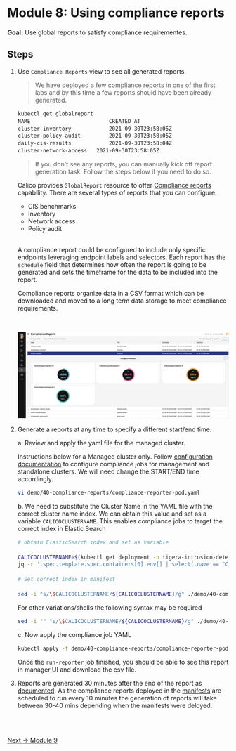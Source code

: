 # Module 8: Using compliance reports

**Goal:** Use global reports to satisfy compliance requirementes.

## Steps

1. Use `Compliance Reports` view to see all generated reports.

    >We have deployed a few compliance reports in one of the first labs and by this time a few reports should have been already generated. 
    ```bash
    kubectl get globalreport                                                          
    NAME                         CREATED AT
    cluster-inventory            2021-09-30T23:58:05Z
    cluster-policy-audit         2021-09-30T23:58:05Z
    daily-cis-results            2021-09-30T23:58:04Z
    cluster-network-access   2021-09-30T23:58:05Z
    ```

    >If you don't see any reports, you can manually kick off report generation task. Follow the steps below if you need to do so.

    Calico provides `GlobalReport` resource to offer [Compliance reports](https://docs.tigera.io/v3.9/compliance/overview) capability. There are several types of reports that you can configure:

    - CIS benchmarks
    - Inventory
    - Network access
    - Policy audit

    <br>

    A compliance report could be configured to include only specific endpoints leveraging endpoint labels and selectors. Each report has the `schedule` field that determines how often the report is going to be generated and sets the timeframe for the data to be included into the report.

    Compliance reports organize data in a CSV format which can be downloaded and moved to a long term data storage to meet compliance requirements.
    
    <br>

    ![compliance report](../img/compliance-report.png)

2. Generate a reports at any time to specify a different start/end time.
   
   a. Review and apply the yaml file for the managed cluster.

    Instructions below for a Managed cluster only. Follow [configuration documentation](https://docs.tigera.io/compliance/overview#run-reports) to configure compliance jobs for management and standalone clusters. We will need change the START/END time accordingly.

   ```bash
   vi demo/40-compliance-reports/compliance-reporter-pod.yaml
   ```

   b. We need to substitute the Cluster Name in the YAML file with the correct cluster name index. We can obtain this value and set as a variable `CALICOCLUSTERNAME`. This enables compliance jobs to target the correct index in Elastic Search
	```bash
    # obtain ElasticSearch index and set as variable
    
    CALICOCLUSTERNAME=$(kubectl get deployment -n tigera-intrusion-detection intrusion-detection-controller -ojson | \
    jq -r '.spec.template.spec.containers[0].env[] | select(.name == "CLUSTER_NAME").value')

    # Set correct index in manifest
    
	sed -i "s/\$CALICOCLUSTERNAME/${CALICOCLUSTERNAME}/g" ./demo/40-compliance-reports/compliance-reporter-pod.yaml
	```
	For other variations/shells the following syntax may be required

	```bash
	sed -i "" "s/\$CALICOCLUSTERNAME/${CALICOCLUSTERNAME}/g" ./demo/40-compliance-reports/compliance-reporter-pod.yaml
	```

    c. Now apply the compliance job YAML
	```bash
	kubectl apply -f demo/40-compliance-reports/compliance-reporter-pod.yaml
	```

    Once the `run-reporter` job finished, you should be able to see this report in manager UI and download the csv file. 

3. Reports are generated 30 minutes after the end of the report as [documented](https://docs.tigera.io/v3.9/compliance/overview#change-the-default-report-generation-time). As the compliance reports deployed in the [manifests](https://github.com/tigera-solutions/calicocloud-aks-workshop/tree/main/demo/40-compliance-reports) are scheduled to run every 10 minutes the generation of reports will take between 30-40 mins depending when the manifests were deloyed.
<br>

<br>



[Next -> Module 9](../modules/using-alerts.md)